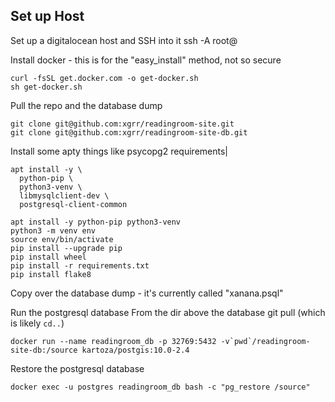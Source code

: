 ## Set up Host

Set up a digitalocean host and SSH into it
ssh -A root@<your-ip-address>


Install docker - this is for the "easy_install" method, not so secure

```
curl -fsSL get.docker.com -o get-docker.sh
sh get-docker.sh
```

Pull the repo and the database dump
```
git clone git@github.com:xgrr/readingroom-site.git
git clone git@github.com:xgrr/readingroom-site-db.git
```

Install some apty things like psycopg2 requirements|
```
apt install -y \
  python-pip \
  python3-venv \
  libmysqlclient-dev \  
  postgresql-client-common
```

```
apt install -y python-pip python3-venv
python3 -m venv env
source env/bin/activate
pip install --upgrade pip
pip install wheel
pip install -r requirements.txt
pip install flake8
```
Copy over the database dump - it's currently called "xanana.psql"


Run the postgresql database
From the dir above the database git pull (which is likely `cd..`)
```
docker run --name readingroom_db -p 32769:5432 -v`pwd`/readingroom-site-db:/source kartoza/postgis:10.0-2.4
```
Restore the postgresql database
```
docker exec -u postgres readingroom_db bash -c "pg_restore /source"
```
